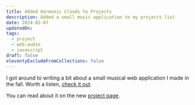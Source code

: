 ```yaml
---
title: Added Harmonic Clouds to Projects
description: Added a small music application to my projects list
date: 2024-02-07
updatedOn:
tags:
  - project
  - web-audio
  - javascript
draft: false
eleventyExcludeFromCollections: false
---
```


I got around to writing a bit about a small musical web application I made in the fall. Worth a listen, [check it out](https://parkerdavis1.github.io/harmonic-clouds/).

You can read about it on the new [project page](/projects/harmonic-clouds).
